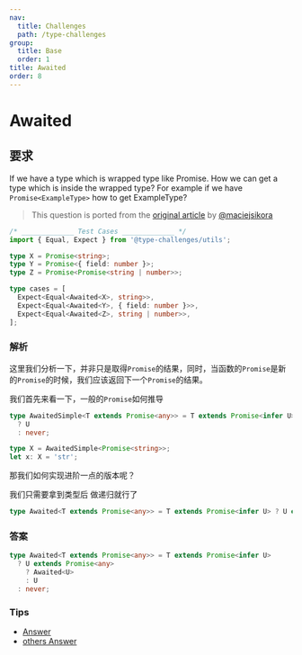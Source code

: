 ```yaml
---
nav:
  title: Challenges
  path: /type-challenges
group:
  title: Base
  order: 1
title: Awaited
order: 8
---
```


# Awaited

## 要求

If we have a type which is wrapped type like Promise. How we can get a type which is inside the wrapped type? For example if we have `Promise<ExampleType>` how to get ExampleType?

> This question is ported from the [original article](https://dev.to/macsikora/advanced-typescript-exercises-question-1-45k4) by [@maciejsikora](https://github.com/maciejsikora)

```ts
/* _____________ Test Cases _____________ */
import { Equal, Expect } from '@type-challenges/utils';

type X = Promise<string>;
type Y = Promise<{ field: number }>;
type Z = Promise<Promise<string | number>>;

type cases = [
  Expect<Equal<Awaited<X>, string>>,
  Expect<Equal<Awaited<Y>, { field: number }>>,
  Expect<Equal<Awaited<Z>, string | number>>,
];
```

### 解析

这里我们分析一下，并非只是取得`Promise`的结果，同时，当函数的`Promise`是新的`Promise`的时候，我们应该返回下一个`Promise`的结果。

我们首先来看一下，一般的`Promise`如何推导

```ts
type AwaitedSimple<T extends Promise<any>> = T extends Promise<infer U>
  ? U
  : never;

type X = AwaitedSimple<Promise<string>>;
let x: X = 'str';
```

那我们如何实现进阶一点的版本呢？

我们只需要拿到类型后 做递归就行了

```ts
type Awaited<T extends Promise<any>> = T extends Promise<infer U> ? U extends Promise<any> : Awaited<U> : U : never;
```

### 答案

```ts
type Awaited<T extends Promise<any>> = T extends Promise<infer U>
  ? U extends Promise<any>
    ? Awaited<U>
    : U
  : never;
```

### Tips

- [Answer](https://www.typescriptlang.org/play?ssl=18&ssc=117&pln=18&pc=1#code/PQKgUABBCMAcCcEC0ECCB3AhgSwC4FMATSZJM8kgIwE8IBZTAY23wCsIBlbAawHsAnTBAAUAAQC2TFqwDOPAZgCUEAMT5MM2ioAO-XuOwz8JEirMQAigFd8M3Nl4A7E1ACSAMwjp8EABaYANx8hXGptH3RfbEZfCEMvQW1wwghQ8IgAGx4fAAU9AyMAOggACV50Lx9GTEcIAHN8XAgQsIiomLiZOMc5Qh9cXwjE5NTWgH4IADEBCHwAD0xxbQyfbE9vP0CfAAM8-UN8AB4AUQWllYAVVoA+bb9y1N56xohTxeX8K-CxlwhriAuUS6AEcbHYHLV4toBAQUu58qlBhAANoCbB1bCOTAZZr8eyMFYAXWEvlwuG0MgAXMBgH0AoVcLxgJJGHI+IJgJhCAEaowiEg0rZGPxsNpcEh5vh+MwjDIkKDbPYnEhoEgACwAVm4auUNBREikbDZCmJpPJVJpGIGVkohUY+mZhtk8kEil+-wAaiwKk4IABxPAlG2UvxkinU4C4GQxQqyQoCOrAODwMAgYBgDOgCAAfVzefzeYgAE1eFZ+BAAMK8PqlKU+AsN3MQNMZwVoLB4IiHC6zOYERyELp7ApHGrUa7-AC8AN7-cHEGHB0OmPcUogAFV-hN17P8AOh-kl2Ot+2cLDDpuICGdyHHPggvwANwQDNgLONhsAxWVjS2HMf-Nm3TbAlhhCAAG9XlBbEABpXjmcJGCaABfCB4X0CAAHJREFJAYmxFZHAaGRgCsewMhkTDW1aCAAA0IGnRcjEOOwRSI64wDbIsGIXQ9mMg9wWAyQhbyscRKDXZCOLbAAtHimKOBSWNwNi6ggAAfCBHDEiT+Anaj0mqWUeOREhTkQ3ATmgjJDgwM8u1o644NYzE6gnGCzIQ-AkKsqxsVsjtzyLJyILQoSRK0nTJPczyLN8-y7M7QhDhkkKXKIjTIvEqUYsJTNgAgHC5XmCyJX4PR+E4mipQqnjEvPbTsr0183xAf8AKbSYywGNcOAICl2o6oDWpIf4OH8fgfGoUtyxkXgMjIiEqVDc0IyjGM4wTJMEE5HpvEqqBPW9CA5oWpUehDM1wxpdbfFjGR434RNk2AU7FqcGRRvoAQfArfwMkI4jLrDC1I2jO7Nqe1N0zAIA)
- [others Answer](https://github.com/type-challenges/type-challenges/issues?q=label%3A189+label%3Aanswer)
